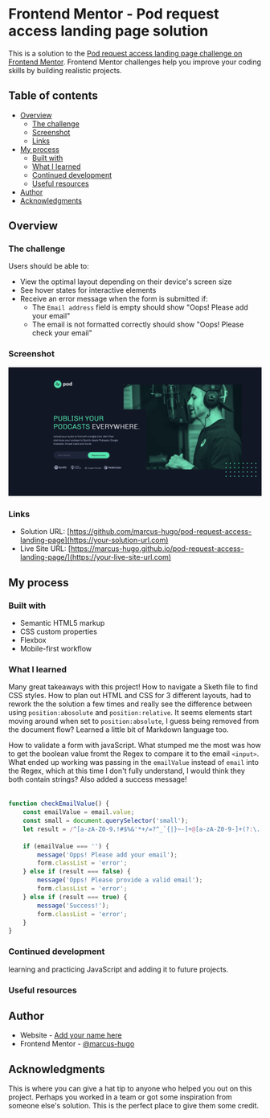 # Frontend Mentor - Pod request access landing page solution

This is a solution to the [Pod request access landing page challenge on Frontend Mentor](https://www.frontendmentor.io/challenges/pod-request-access-landing-page-eyTmdkLSG). Frontend Mentor challenges help you improve your coding skills by building realistic projects. 

## Table of contents

- [Overview](#overview)
  - [The challenge](#the-challenge)
  - [Screenshot](#screenshot)
  - [Links](#links)
- [My process](#my-process)
  - [Built with](#built-with)
  - [What I learned](#what-i-learned)
  - [Continued development](#continued-development)
  - [Useful resources](#useful-resources)
- [Author](#author)
- [Acknowledgments](#acknowledgments)


## Overview

### The challenge

Users should be able to:

- View the optimal layout depending on their device's screen size
- See hover states for interactive elements
- Receive an error message when the form is submitted if:
  - The `Email address` field is empty should show "Oops! Please add your email"
  - The email is not formatted correctly should show "Oops! Please check your email"

### Screenshot

![](./screenshot.png)

### Links

- Solution URL: [https://github.com/marcus-hugo/pod-request-access-landing-page](https://your-solution-url.com)
- Live Site URL: [https://marcus-hugo.github.io/pod-request-access-landing-page/](https://your-live-site-url.com)

## My process

### Built with

- Semantic HTML5 markup
- CSS custom properties
- Flexbox
- Mobile-first workflow

### What I learned
Many great takeaways with this project!  How to navigate a Sketh file to find CSS styles. How to plan out HTML and CSS for 3 different layouts, had to rework the the solution a few times and really see the difference between using ```position:abosolute``` and ```position:relative```.  It seems elements start moving around when set to ```position:absolute```, I guess being removed from the document flow?  Learned a little bit of Markdown language too.

How to validate a form with javaScript.  What stumped me the most was how to get the boolean value fromt the Regex to compare it to the email ```<input>```.  What ended up working was passing in the ```emailValue``` instead of ```email``` into the Regex, which at this time I don't fully understand, I would think they both contain strings? Also added a success message!

```js

function checkEmailValue() {
    const emailValue = email.value;
    const small = document.querySelector('small');
    let result = /^[a-zA-Z0-9.!#$%&'*+/=?^_`{|}~-]+@[a-zA-Z0-9-]+(?:\.[a-zA-Z0-9-]+)*$/.test(emailValue);
    
    if (emailValue === '') {
        message('Opps! Please add your email');
        form.classList = 'error';
    } else if (result === false) {
        message('Opps! Please provide a valid email');
        form.classList = 'error';
    } else if (result === true) {
        message('Success!');
        form.classList = 'error';
    }
}

```

### Continued development

learning and practicing JavaScript and adding it to future projects.

### Useful resources



## Author

- Website - [Add your name here](https://www.your-site.com)
- Frontend Mentor - [@marcus-hugo](https://www.frontendmentor.io/profile/yourusername)

## Acknowledgments

This is where you can give a hat tip to anyone who helped you out on this project. Perhaps you worked in a team or got some inspiration from someone else's solution. This is the perfect place to give them some credit.